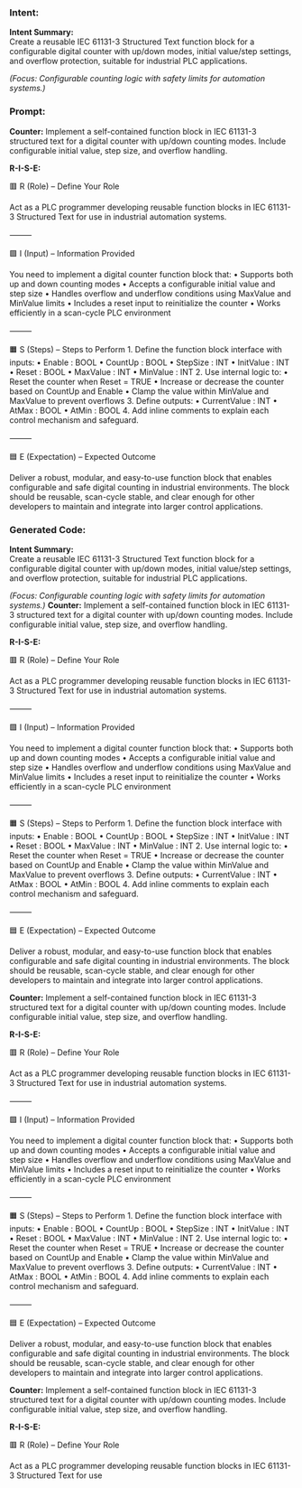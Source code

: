 ### Intent:
**Intent Summary:**  
Create a reusable IEC 61131-3 Structured Text function block for a configurable digital counter with up/down modes, initial value/step settings, and overflow protection, suitable for industrial PLC applications.  

*(Focus: Configurable counting logic with safety limits for automation systems.)*

### Prompt:
**Counter:**
Implement a self-contained function block in IEC 61131-3 structured text for a digital counter with up/down counting modes. Include configurable initial value, step size, and overflow handling.


**R-I-S-E:**

🟥 R (Role) – Define Your Role

Act as a PLC programmer developing reusable function blocks in IEC 61131-3 Structured Text for use in industrial automation systems.

⸻

🟩 I (Input) – Information Provided

You need to implement a digital counter function block that:
	•	Supports both up and down counting modes
	•	Accepts a configurable initial value and step size
	•	Handles overflow and underflow conditions using MaxValue and MinValue limits
	•	Includes a reset input to reinitialize the counter
	•	Works efficiently in a scan-cycle PLC environment

⸻

🟧 S (Steps) – Steps to Perform
	1.	Define the function block interface with inputs:
	•	Enable : BOOL
	•	CountUp : BOOL
	•	StepSize : INT
	•	InitValue : INT
	•	Reset : BOOL
	•	MaxValue : INT
	•	MinValue : INT
	2.	Use internal logic to:
	•	Reset the counter when Reset = TRUE
	•	Increase or decrease the counter based on CountUp and Enable
	•	Clamp the value within MinValue and MaxValue to prevent overflows
	3.	Define outputs:
	•	CurrentValue : INT
	•	AtMax : BOOL
	•	AtMin : BOOL
	4.	Add inline comments to explain each control mechanism and safeguard.

⸻

🟦 E (Expectation) – Expected Outcome

Deliver a robust, modular, and easy-to-use function block that enables configurable and safe digital counting in industrial environments. The block should be reusable, scan-cycle stable, and clear enough for other developers to maintain and integrate into larger control applications.

### Generated Code:
**Intent Summary:**  
Create a reusable IEC 61131-3 Structured Text function block for a configurable digital counter with up/down modes, initial value/step settings, and overflow protection, suitable for industrial PLC applications.  

*(Focus: Configurable counting logic with safety limits for automation systems.)*
**Counter:**
Implement a self-contained function block in IEC 61131-3 structured text for a digital counter with up/down counting modes. Include configurable initial value, step size, and overflow handling.


**R-I-S-E:**

🟥 R (Role) – Define Your Role

Act as a PLC programmer developing reusable function blocks in IEC 61131-3 Structured Text for use in industrial automation systems.

⸻

🟩 I (Input) – Information Provided

You need to implement a digital counter function block that:
	•	Supports both up and down counting modes
	•	Accepts a configurable initial value and step size
	•	Handles overflow and underflow conditions using MaxValue and MinValue limits
	•	Includes a reset input to reinitialize the counter
	•	Works efficiently in a scan-cycle PLC environment

⸻

🟧 S (Steps) – Steps to Perform
	1.	Define the function block interface with inputs:
	•	Enable : BOOL
	•	CountUp : BOOL
	•	StepSize : INT
	•	InitValue : INT
	•	Reset : BOOL
	•	MaxValue : INT
	•	MinValue : INT
	2.	Use internal logic to:
	•	Reset the counter when Reset = TRUE
	•	Increase or decrease the counter based on CountUp and Enable
	•	Clamp the value within MinValue and MaxValue to prevent overflows
	3.	Define outputs:
	•	CurrentValue : INT
	•	AtMax : BOOL
	•	AtMin : BOOL
	4.	Add inline comments to explain each control mechanism and safeguard.

⸻

🟦 E (Expectation) – Expected Outcome

Deliver a robust, modular, and easy-to-use function block that enables configurable and safe digital counting in industrial environments. The block should be reusable, scan-cycle stable, and clear enough for other developers to maintain and integrate into larger control applications.  

**Counter:**
Implement a self-contained function block in IEC 61131-3 structured text for a digital counter with up/down counting modes. Include configurable initial value, step size, and overflow handling.


**R-I-S-E:**

🟥 R (Role) – Define Your Role

Act as a PLC programmer developing reusable function blocks in IEC 61131-3 Structured Text for use in industrial automation systems.

⸻

🟩 I (Input) – Information Provided

You need to implement a digital counter function block that:
	•	Supports both up and down counting modes
	•	Accepts a configurable initial value and step size
	•	Handles overflow and underflow conditions using MaxValue and MinValue limits
	•	Includes a reset input to reinitialize the counter
	•	Works efficiently in a scan-cycle PLC environment

⸻

🟧 S (Steps) – Steps to Perform
	1.	Define the function block interface with inputs:
	•	Enable : BOOL
	•	CountUp : BOOL
	•	StepSize : INT
	•	InitValue : INT
	•	Reset : BOOL
	•	MaxValue : INT
	•	MinValue : INT
	2.	Use internal logic to:
	•	Reset the counter when Reset = TRUE
	•	Increase or decrease the counter based on CountUp and Enable
	•	Clamp the value within MinValue and MaxValue to prevent overflows
	3.	Define outputs:
	•	CurrentValue : INT
	•	AtMax : BOOL
	•	AtMin : BOOL
	4.	Add inline comments to explain each control mechanism and safeguard.

⸻

🟦 E (Expectation) – Expected Outcome

Deliver a robust, modular, and easy-to-use function block that enables configurable and safe digital counting in industrial environments. The block should be reusable, scan-cycle stable, and clear enough for other developers to maintain and integrate into larger control applications.  

**Counter:**
Implement a self-contained function block in IEC 61131-3 structured text for a digital counter with up/down counting modes. Include configurable initial value, step size, and overflow handling.


**R-I-S-E:**

🟥 R (Role) – Define Your Role

Act as a PLC programmer developing reusable function blocks in IEC 61131-3 Structured Text for use
